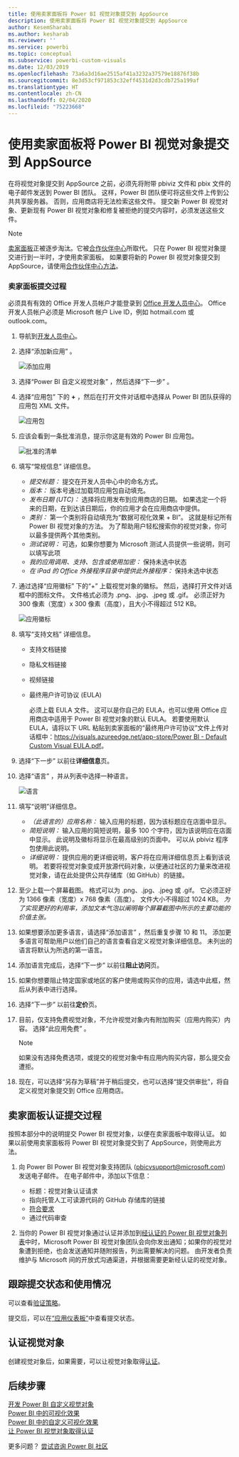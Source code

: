 ```yaml
---
title: 使用卖家面板将 Power BI 视觉对象提交到 AppSource
description: 使用卖家面板将 Power BI 视觉对象提交到 AppSource
author: KesemSharabi
ms.author: kesharab
ms.reviewer: ''
ms.service: powerbi
ms.topic: conceptual
ms.subservice: powerbi-custom-visuals
ms.date: 12/03/2019
ms.openlocfilehash: 73a6a3d16ae2515af41a3232a37579e18876f38b
ms.sourcegitcommit: 8e3d53cf971853c32eff4531d2d3cdb725a199af
ms.translationtype: HT
ms.contentlocale: zh-CN
ms.lasthandoff: 02/04/2020
ms.locfileid: "75223668"
---
```

# <a name="submit-a-power-bi-visual-to-appsource-using-seller-dashboard"></a>使用卖家面板将 Power BI 视觉对象提交到 AppSource

在将视觉对象提交到 AppSource 之前，必须先将附带 pbiviz 文件和 pbix 文件的电子邮件发送到 Power BI 团队。   这样，Power BI 团队便可将这些文件上传到公共共享服务器。 否则，应用商店将无法检索这些文件。 提交新 Power BI 视觉对象、更新现有 Power BI 视觉对象和修复被拒绝的提交内容时，必须发送这些文件。

>[!NOTE]
>[卖家面板](https://docs.microsoft.com/office/dev/store/use-the-seller-dashboard-to-submit-to-the-office-store)正被逐步淘汰。它被[合作伙伴中心](https://docs.microsoft.com/partner-center/)所取代。 只在 Power BI 视觉对象提交进行到一半时，才使用卖家面板。 如果要将新的 Power BI 视觉对象提交到 AppSource，请使用[合作伙伴中心方法](office-store.md#submitting-to-appsource)。

### <a name="seller-dashboard-submission-process"></a>卖家面板提交过程

必须具有有效的 Office 开发人员帐户才能登录到 [Office 开发人员中心](https://dev.office.com/)。 Office 开发人员帐户必须是 Microsoft 帐户 Live ID，例如 hotmail.com 或 outlook.com。

1. 导航到[开发人员中心](https://sellerdashboard.microsoft.com/Application/Summary)。

2. 选择“添加新应用”  。

    ![添加应用](media/office-store/powerbi-custom-visual-add-an-app.png)

3. 选择“Power BI 自定义视觉对象”  ，然后选择“下一步”  。

4. 选择“应用包”  下的 **+** ，然后在打开文件对话框中选择从 Power BI 团队获得的应用包 XML 文件。

    ![应用包](media/office-store/powerbi-custom-visual-apppackage.png)

5. 应该会看到一条批准消息，提示你这是有效的 Power BI 应用包。

    ![批准的清单](media/office-store/powerbi-custom-visual-manifest-approved.png)

6. 填写“常规信息”  详细信息。

   * *提交标题：* 提交在开发人员中心中的命名方式。
   * *版本：* 版本号通过加载项应用包自动填充。
   * *发布日期 (UTC)：* 选择将应用发布到应用商店的日期。 如果选定一个将来的日期，在到达该日期后，你的应用才会在应用商店中提供。
   * *类别：* 第一个类别将自动填充为“数据可视化效果 + BI”。 这就是标记所有 Power BI 视觉对象的方法。 为了帮助用户轻松搜索你的视觉对象，你可以最多提供两个其他类别。
   * *测试说明：* 可选，如果你想要为 Microsoft 测试人员提供一些说明，则可以填写此项
   * *我的应用调用、支持、包含或使用加密：* 保持未选中状态
   * *在 iPad 的 Office 外接程序目录中提供此外接程序：* 保持未选中状态
7. 通过选择“应用徽标”  下的“+”  上载视觉对象的徽标。 然后，选择打开文件对话框中的图标文件。 文件格式必须为 .png、.jpg、.jpeg 或 .gif。 必须正好为 300 像素（宽度）x 300 像素（高度），且大小不得超过 512 KB。

    ![应用徽标](media/office-store/powerbi-custom-visual-app-logo.png)

8. 填写“支持文档”  详细信息。

   * 支持文档链接
   * 隐私文档链接
   * 视频链接
   * 最终用户许可协议 (EULA)

       必须上载 EULA 文件。 这可以是你自己的 EULA，也可以使用 Office 应用商店中适用于 Power BI 视觉对象的默认 EULA。 若要使用默认 EULA，请将以下 URL 粘贴到卖家面板的“最终用户许可协议”文件上传对话框中：[https://visuals.azureedge.net/app-store/Power BI - Default Custom Visual EULA.pdf](https://visuals.azureedge.net/app-store/Power%20BI%20-%20Default%20Custom%20Visual%20EULA.pdf)。

9. 选择“下一步”  以前往**详细信息**页。

10. 选择“语言”  ，并从列表中选择一种语言。

    ![语言](media/office-store/powerbi-custom-visual-language.png)

11. 填写“说明”详细信息。

    * *（此语言的）应用名称：* 输入应用的标题，因为该标题应在店面中显示。
    * *简短说明：* 输入应用的简短说明，最多 100 个字符，因为该说明应在店面中显示。 此说明及徽标将显示在最高级别的页面中。 可以从 pbiviz 程序包使用此说明。
    * *详细说明：* 提供应用的更详细说明，客户将在应用详细信息页上看到该说明。 若要将视觉对象变成开放源代码对象，以便通过社区的力量来改进视觉对象，请在此处提供公共存储库（如 GitHub）的链接。

12. 至少上载一个屏幕截图。 格式可以为 .png、.jpg、.jpeg 或 .gif。 它必须正好为 1366 像素（宽度）x 768 像素（高度）。 文件大小不得超过 1024 KB。 *为了实现更好的利用率，添加文本气泡以阐明每个屏幕截图中所示的主要功能的价值主张。*

12. 如果想要添加更多语言，请选择“添加语言”  ，然后重复步骤 10 和 11。 添加更多语言可帮助用户以他们自己的语言查看自定义视觉对象详细信息。 未列出的语言将默认为所选的第一语言。

13. 添加语言完成后，选择“下一步”  以前往**阻止访问**页。

14. 如果你想要阻止特定国家或地区的客户使用或购买你的应用，请选中此框，然后从列表中进行选择。

15. 选择“下一步”  以前往**定价**页。

16. 目前，仅支持免费视觉对象，不允许视觉对象内有附加购买（应用内购买）内容。  选择“此应用免费”  。

    > [!NOTE]
    > 如果没有选择免费选项，或提交的视觉对象中有应用内购买内容，那么提交会遭拒。

17. 现在，可以选择“另存为草稿”并于稍后提交，也可以选择“提交供审批”，将自定义视觉对象提交到 Office 应用商店。  

## <a name="seller-dashboard-certification-submission-process"></a>卖家面板认证提交过程

按照本部分中的说明提交 Power BI 视觉对象，以便在卖家面板中取得认证。 如果以前使用卖家面板将 Power BI 视觉对象提交到了 AppSource，则使用此方法。

1. 向 Power BI Power BI 视觉对象支持团队 (pbicvsupport@microsoft.com) 发送电子邮件。 在电子邮件中，添加以下信息：
    * 标题：视觉对象认证请求
    * 指向托管人工可读源代码的 GitHub 存储库的链接
    * [符合要求](power-bi-custom-visuals-certified.md#certification-requirements)
    * 通过代码审查

2. 当你的 Power BI 视觉对象通过认证并添加到[经认证的 Power BI 视觉对象列表](power-bi-custom-visuals-certified.md#certified-power-bi-visuals)中时，Microsoft Power BI 视觉对象团队会向你发出通知；如果你的视觉对象遭到拒绝，也会发送通知并随附报告，列出需要解决的问题。 由开发者负责维护与 Microsoft 间的开放式沟通渠道，并根据需要更新经认证的视觉对象。

## <a name="tracking-submission-status-and-usage"></a>跟踪提交状态和使用情况

可以查看[验证策略](https://dev.office.com/officestore/docs/validation-policies#13-power-bi-custom-visuals)。

提交后，可以在[“应用仪表板”](https://sellerdashboard.microsoft.com/Application/Summary/)中查看提交状态。

## <a name="certify-your-visual"></a>认证视觉对象

创建视觉对象后，如果需要，可以让视觉对象取得[认证](../developer/power-bi-custom-visuals-certified.md)。

## <a name="next-steps"></a>后续步骤

[开发 Power BI 自定义视觉对象](visuals/custom-visual-develop-tutorial.md)  
[Power BI 中的可视化效果](../visuals/power-bi-report-visualizations.md)  
[Power BI 中的自定义可视化效果](../developer/power-bi-custom-visuals.md)  
[让 Power BI 视觉对象取得认证](../developer/power-bi-custom-visuals-certified.md)

更多问题？ [尝试咨询 Power BI 社区](https://community.powerbi.com/)
